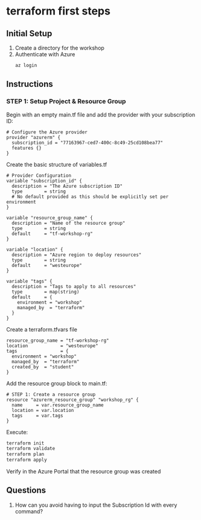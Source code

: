 # terraform first steps

## Initial Setup
1. Create a directory for the workshop
2. Authenticate with Azure
   ```bash
   az login

## Instructions
### STEP 1: Setup Project & Resource Group

Begin with an empty main.tf file and add the provider with your subscription ID:
```hcl
# Configure the Azure provider
provider "azurerm" {
  subscription_id = "77163967-ced7-400c-8c49-25cd108bea77"
  features {}
}
```
Create the basic structure of variables.tf
```hcl
# Provider Configuration
variable "subscription_id" {
  description = "The Azure subscription ID"
  type        = string
  # No default provided as this should be explicitly set per environment
}

variable "resource_group_name" {
  description = "Name of the resource group"
  type        = string
  default     = "tf-workshop-rg"
}

variable "location" {
  description = "Azure region to deploy resources"
  type        = string
  default     = "westeurope"
}

variable "tags" {
  description = "Tags to apply to all resources"
  type        = map(string)
  default     = {
    environment = "workshop"
    managed_by  = "terraform"
  }
}
```

Create a terraform.tfvars file
```hcl
resource_group_name = "tf-workshop-rg"
location            = "westeurope"
tags                = {
  environment = "workshop"
  managed_by  = "terraform"
  created_by  = "student"
}
```

Add the resource group block to main.tf:
```hcl
# STEP 1: Create a resource group
resource "azurerm_resource_group" "workshop_rg" {
  name     = var.resource_group_name
  location = var.location
  tags     = var.tags
}
```

Execute:
```bash
terraform init
terraform validate
terraform plan
terraform apply
```
Verify in the Azure Portal that the resource group was created

## Questions
1. How can you avoid having to input the Subscription Id with every command?
